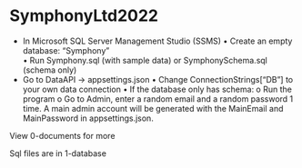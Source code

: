 # SymphonyLtd2022
-	In Microsoft SQL Server Management Studio (SSMS)
•	Create an empty database: “Symphony”  
•	Run Symphony.sql (with sample data) or SymphonySchema.sql (schema only)
-	Go to DataAPI -> appsettings.json
•	Change ConnectionStrings[“DB”] to your own data connection
•	If the database only has schema:
o	Run the program
o	Go to Admin, enter a random email and a random password 1 time. A main admin account will be generated with the MainEmail and MainPassword in appsettings.json.

<p>View 0-documents for more</p>
<p>Sql files are in 1-database</p>
